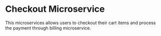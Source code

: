 # Checkout Microservice

This microservices allows users to checkout their cart items and process the payment through billing microservice.